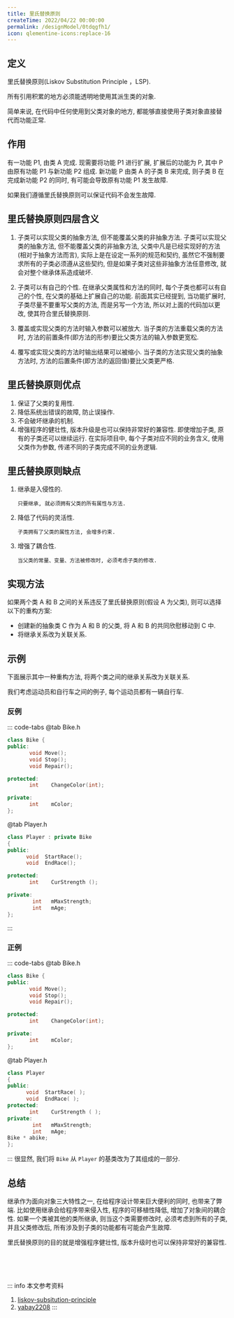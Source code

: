 ```yaml
---
title: 里氏替换原则
createTime: 2022/04/22 00:00:00
permalink: /designModel/0tdqgfh1/
icon: qlementine-icons:replace-16
---
```

## 定义
里氏替换原则(Liskov Substitution Principle ，LSP).

所有引用积累的地方必须能透明地使用其派生类的对象. 

简单来说, 在代码中任何使用到父类对象的地方, 都能够直接使用子类对象直接替代而功能正常.

## 作用
有一功能 P1, 由类 A 完成. 现需要将功能 P1 进行扩展, 扩展后的功能为 P, 其中 P 由原有功能 P1 与新功能 P2 组成. 新功能 P 由类 A 的子类 B 来完成, 则子类 B 在完成新功能 P2 的同时, 有可能会导致原有功能 P1 发生故障.

如果我们遵循里氏替换原则可以保证代码不会发生故障.

## 里氏替换原则四层含义
1. 子类可以实现父类的抽象方法, 但不能覆盖父类的非抽象方法.
子类可以实现父类的抽象方法, 但不能覆盖父类的非抽象方法, 父类中凡是已经实现好的方法(相对于抽象方法而言), 实际上是在设定一系列的规范和契约, 虽然它不强制要求所有的子类必须遵从这些契约, 但是如果子类对这些非抽象方法任意修改, 就会对整个继承体系造成破坏.

2. 子类可以有自己的个性.
在继承父类属性和方法的同时, 每个子类也都可以有自己的个性, 在父类的基础上扩展自己的功能. 前面其实已经提到, 当功能扩展时, 子类尽量不要重写父类的方法, 而是另写一个方法, 所以对上面的代码加以更改, 使其符合里氏替换原则.

3. 覆盖或实现父类的方法时输入参数可以被放大.
当子类的方法重载父类的方法时, 方法的前置条件(即方法的形参)要比父类方法的输入参数更宽松.

4. 覆写或实现父类的方法时输出结果可以被缩小.
当子类的方法实现父类的抽象方法时, 方法的后置条件(即方法的返回值)要比父类更严格.

## 里氏替换原则优点
1. 保证了父类的复用性.
2. 降低系统出错误的故障, 防止误操作.
3. 不会破坏继承的机制. 
4. 增强程序的健壮性, 版本升级是也可以保持非常好的兼容性. 
       即使增加子类, 原有的子类还可以继续运行. 在实际项目中, 每个子类对应不同的业务含义, 使用父类作为参数, 传递不同的子类完成不同的业务逻辑.

## 里氏替换原则缺点
1. 继承是入侵性的.
   
       只要继承, 就必须拥有父类的所有属性与方法.
2. 降低了代码的灵活性.
   
       子类拥有了父类的属性方法, 会增多约束.
3. 增强了耦合性.
   
       当父类的常量、变量、方法被修改时, 必须考虑子类的修改.

## 实现方法
如果两个类 A 和 B 之间的关系违反了里氏替换原则(假设 A 为父类), 则可以选择以下的重构方案:
- 创建新的抽象类 C 作为 A 和 B 的父类, 将 A 和 B 的共同欣慰移动到 C 中.
- 将继承关系改为关联关系.

## 示例
下面展示其中一种重构方法, 将两个类之间的继承关系改为关联关系.

我们考虑运动员和自行车之间的例子, 每个运动员都有一辆自行车.
### 反例
::: code-tabs
@tab Bike.h
``` c++
class Bike {
public:
       void Move();
       void Stop();
       void Repair();

protected:
       int    ChangeColor(int);

private:
       int    mColor;
};
```

@tab Player.h
``` c++
class Player : private Bike
{
public:
      void  StartRace();
      void  EndRace(); 

protected:
       int    CurStrength (); 

private:
        int   mMaxStrength;
        int   mAge;
};
```
:::

### 正例
::: code-tabs
@tab Bike.h
``` c++
class Bike {
public:
       void Move();
       void Stop();
       void Repair();

protected:
       int    ChangeColor(int);

private:
       int    mColor;
};
```

@tab Player.h
``` c++
class Player 
{
public:
      void  StartRace( );
      void  EndRace( ); 
protected:
       int    CurStrength ( ); 
private:
        int   mMaxStrength;
        int   mAge;
Bike * abike;
};
```
:::
很显然, 我们将 `Bike` 从 `Player` 的基类改为了其组成的一部分.

## 总结
继承作为面向对象三大特性之一, 在给程序设计带来巨大便利的同时, 也带来了弊端. 比如使用继承会给程序带来侵入性, 程序的可移植性降低, 增加了对象间的耦合性. 如果一个类被其他的类所继承, 则当这个类需要修改时, 必须考虑到所有的子类, 并且父类修改后, 所有涉及到子类的功能都有可能会产生故障. 

里氏替换原则的目的就是增强程序健壮性, 版本升级时也可以保持非常好的兼容性. 


<br /><br /><br />

::: info 本文参考资料
1. [liskov-subsitution-principle](https://geek-docs.com/design-pattern/design-principle/liskov-substitution-principle.html)
2. [yabay2208](https://blog.csdn.net/yabay2208/article/details/73804831)
:::
